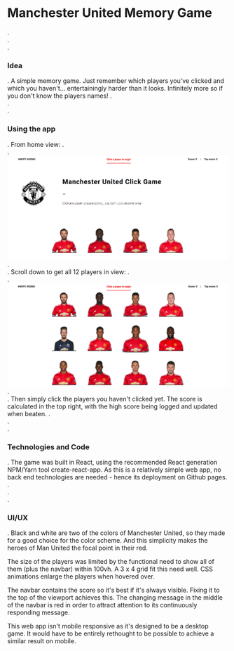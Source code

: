 # Manchester United Memory Game
.\
.\
.
### Idea
.
A simple memory game. Just remember which players you've clicked and which you haven't... entertainingly harder than it looks. Infinitely more so if you don't know the players names!
.\
.\
.
### Using the app
.
From home view:
.\
.
![alt text](src/images/homeView.png "Initial view")
.\
.
Scroll down to get all 12 players in view:
.\
.
![alt text](src/images/all12View.png "All 12 view")
.\
.
Then simply click the players you haven't clicked yet. The score is calculated in the top right, with the high score being logged and updated when beaten.
.\
.\
.
### Technologies and Code
.
The game was built in React, using the recommended React generation NPM/Yarn tool create-react-app. As this is a relatively simple web app, no back end technologies are needed - hence its deployment on Github pages.
.\
.\
.
### UI/UX
.
Black and white are two of the colors of Manchester United, so they made for a good choice for the color scheme. And this simplicity makes the heroes of Man United the focal point in their red.

The size of the players was limited by the functional need to show all of them (plus the navbar) within 100vh. A 3 x 4 grid fit this need well. CSS animations enlarge the players when hovered over.

The navbar contains the score so it's best if it's always visible. Fixing it to the top of the viewport achieves this. The changing message in the middle of the navbar is red in order to attract attention to its continuously responding message.

This web app isn't mobile responsive as it's designed to be a desktop game. It would have to be entirely rethought to be possible to achieve a similar result on mobile.
